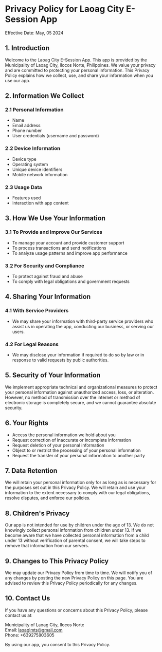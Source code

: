 <!DOCTYPE html>
<html lang="en">
<head>
    <meta charset="UTF-8">
    <meta name="viewport" content="width=device-width, initial-scale=1.0">
    <title>Privacy Policy - Laoag City E-Session App</title>
</head>
<body>
    <h1>Privacy Policy for Laoag City E-Session App</h1>
    <p>Effective Date: May, 05 2024</p>
    <h2>1. Introduction</h2>
    <p>Welcome to the Laoag City E-Session App. This app is provided by the Municipality of Laoag City, Ilocos Norte, Philippines. We value your privacy and are committed to protecting your personal information. This Privacy Policy explains how we collect, use, and share your information when you use our app.</p>
    <h2>2. Information We Collect</h2>
    <h3>2.1 Personal Information</h3>
    <ul>
        <li>Name</li>
        <li>Email address</li>
        <li>Phone number</li>
        <li>User credentials (username and password)</li>
    </ul>
    <h3>2.2 Device Information</h3>
    <ul>
        <li>Device type</li>
        <li>Operating system</li>
        <li>Unique device identifiers</li>
        <li>Mobile network information</li>
    </ul>
    <h3>2.3 Usage Data</h3>
    <ul>
        <li>Features used</li>
        <li>Interaction with app content</li>
    </ul>
    <h2>3. How We Use Your Information</h2>
    <h3>3.1 To Provide and Improve Our Services</h3>
    <ul>
        <li>To manage your account and provide customer support</li>
        <li>To process transactions and send notifications</li>
        <li>To analyze usage patterns and improve app performance</li>
    </ul>
    <h3>3.2 For Security and Compliance</h3>
    <ul>
        <li>To protect against fraud and abuse</li>
        <li>To comply with legal obligations and government requests</li>
    </ul>
    <h2>4. Sharing Your Information</h2>
    <h3>4.1 With Service Providers</h3>
    <ul>
        <li>We may share your information with third-party service providers who assist us in operating the app, conducting our business, or serving our users.</li>
    </ul>
    <h3>4.2 For Legal Reasons</h3>
    <ul>
        <li>We may disclose your information if required to do so by law or in response to valid requests by public authorities.</li>
    </ul>
    <h2>5. Security of Your Information</h2>
    <p>We implement appropriate technical and organizational measures to protect your personal information against unauthorized access, loss, or alteration. However, no method of transmission over the internet or method of electronic storage is completely secure, and we cannot guarantee absolute security.</p>
    <h2>6. Your Rights</h2>
    <ul>
        <li>Access the personal information we hold about you</li>
        <li>Request correction of inaccurate or incomplete information</li>
        <li>Request deletion of your personal information</li>
        <li>Object to or restrict the processing of your personal information</li>
        <li>Request the transfer of your personal information to another party</li>
    </ul>
    <h2>7. Data Retention</h2>
    <p>We will retain your personal information only for as long as is necessary for the purposes set out in this Privacy Policy. We will retain and use your information to the extent necessary to comply with our legal obligations, resolve disputes, and enforce our policies.</p>
    <h2>8. Children's Privacy</h2>
    <p>Our app is not intended for use by children under the age of 13. We do not knowingly collect personal information from children under 13. If we become aware that we have collected personal information from a child under 13 without verification of parental consent, we will take steps to remove that information from our servers.</p>
    <h2>9. Changes to This Privacy Policy</h2>
    <p>We may update our Privacy Policy from time to time. We will notify you of any changes by posting the new Privacy Policy on this page. You are advised to review this Privacy Policy periodically for any changes.</p>
    <h2>10. Contact Us</h2>
    <p>If you have any questions or concerns about this Privacy Policy, please contact us at:</p>
    <p>Municipality of Laoag City, Ilocos Norte<br>
    Email: <a href="mailto:laoaglmts@gmail.com">laoaglmts@gmail.com</a><br>
    Phone: +639275803605</p>
    <p>By using our app, you consent to this Privacy Policy.</p>
</body>
</html>
